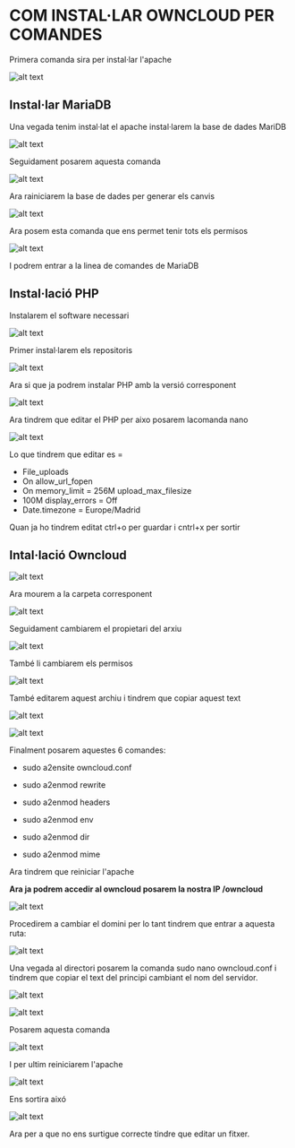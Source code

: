 # COM INSTAL·LAR OWNCLOUD PER COMANDES


Primera comanda sira per instal·lar l'apache

![alt text](apache2.png)

## Instal·lar MariaDB
Una vegada tenim instal·lat el apache instal·larem la base de dades MariDB

![alt text](comanda3.png)

Seguidament posarem aquesta comanda

![alt text](ara.png)

Ara rainiciarem la base de dades per generar els canvis

![alt text](comanda5.png)

Ara posem esta comanda que ens permet tenir tots els permisos

![alt text](curios.png)

I podrem entrar a la linea de comandes de MariaDB


## Instal·lació PHP

Instalarem el software necessari

![alt text](seguent.png)


Primer instal·larem els repositoris

![alt text](php.png)


Ara si que ja podrem instalar PHP amb la versió corresponent

![alt text](phpya.png)

Ara tindrem que editar el PHP per aixo posarem lacomanda nano

![alt text](phpedit.png)

Lo que tindrem que editar es =

* File_uploads
* On allow_url_fopen
* On memory_limit = 256M upload_max_filesize
* 100M display_errors = Off
* Date.timezone = Europe/Madrid

Quan ja ho tindrem editat ctrl+o per guardar i cntrl+x per sortir
 
## Intal·lació Owncloud

![alt text](owncloud2.png)

Ara mourem a la carpeta corresponent

![alt text](owncloud3.png)

Seguidament cambiarem el propietari del arxiu

![alt text](cambiar.png)

També li cambiarem els permisos

![alt text](permisos.png)

També editarem aquest archiu i tindrem que copiar aquest text

![alt text](pablo.png)

![alt text](copiar.png)

Finalment posarem aquestes 6 comandes:

* sudo a2ensite owncloud.conf
* sudo a2enmod rewrite

* sudo a2enmod headers
* sudo a2enmod env
* sudo a2enmod dir
* sudo a2enmod mime

Ara tindrem que reiniciar l'apache 

**Ara ja podrem accedir al owncloud posarem la nostra IP /owncloud**

![alt text](anuel.png)

Procedirem a cambiar el domini per lo tant tindrem que entrar a aquesta ruta:

![alt text](owncloud1.png)

Una vegada al directori posarem la comanda sudo nano owncloud.conf i tindrem que copiar el text del principi cambiant el nom del servidor.

![alt text](owncloud2.png)


![alt text](owncloud3.png)

Posarem aquesta comanda


![alt text](owncloud4.png)

I per ultim reiniciarem l'apache


![alt text](owncloud5.png)

Ens sortira aixó

![alt text](owncloud6.png)

Ara per a que no ens surtigue correcte tindre que editar un fitxer.
